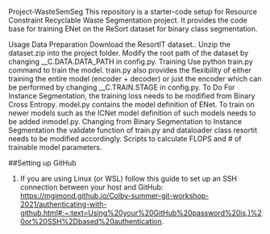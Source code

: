 Project-WasteSemSeg
This repository is a starter-code setup for Resource Constraint Recyclable Waste Segmentation project. It provides the code base for training ENet on the ReSort dataset for binary class segmentation.

Usage
Data Preparation
Download the ResortIT dataset..
Unzip the dataset.zip into the project folder.
Modify the root path of the dataset by changing __C.DATA.DATA_PATH in config.py.
Training
Use python train.py command to train the model.
train.py also provides the flexibility of either training the entire model (encoder + decoder) or just the encoder which can be performed by changing __C.TRAIN.STAGE in config.py.
To Do
For Instance Segmentation, the training loss needs to be modified from Binary Cross Entropy.
model.py contains the model definition of ENet. To train on newer models such as the ICNet model definition of such models needs to be added inmodel.py.
Changing from Binary Segmentation to Instance Segmentation the validate function of train.py and dataloader class resortit needs to be modified accordingly.
Scripts to calculate FLOPS and # of trainable model parameters.





##Setting up GitHub
  1. If you are using Linux (or WSL) follow this guide to set up an SSH connection between your host and GitHub: https://mgimond.github.io/Colby-summer-git-workshop-2021/authenticating-with-github.html#:~:text=Using%20your%20GitHub%20password%20is,)%20or%20SSH%2Dbased%20authentication.
